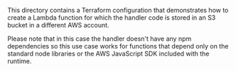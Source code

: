 This directory contains a Terraform configuration that demonstrates how to create a Lambda function for which the handler code is stored in an S3 bucket in a different AWS account.

Please note that in this case the handler doesn't have any npm dependencies so this use case works for functions that depend only on the standard node libraries or the AWS JavaScript SDK included with the runtime.
